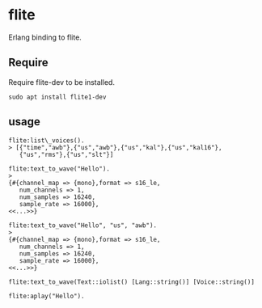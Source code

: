 # flite

Erlang binding to flite.

## Require

Require flite-dev to be installed.

    sudo apt install flite1-dev

## usage

    flite:list\_voices().
	> [{"time","awb"},{"us","awb"},{"us","kal"},{"us","kal16"},
	   {"us","rms"},{"us","slt"}]
	
	flite:text_to_wave("Hello").
	> 
	{#{channel_map => {mono},format => s16_le,
       num_channels => 1,
	   num_samples => 16240,
	   sample_rate => 16000},
    <<...>>}

	flite:text_to_wave("Hello", "us", "awb").
	> 
	{#{channel_map => {mono},format => s16_le,
       num_channels => 1,
	   num_samples => 16240,
	   sample_rate => 16000},
    <<...>>}	
  
    flite:text_to_wave(Text::iolist() [Lang::string()] [Voice::string()]

    flite:aplay("Hello").
